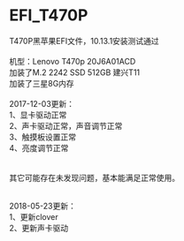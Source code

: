 # EFI_T470P
T470P黑苹果EFI文件，10.13.1安装测试通过</br>
</br>
机型：Lenovo T470p 20J6A01ACD</br>
加装了M.2 2242 SSD 512GB 建兴T11</br>
加装了三星8G内存</br>
</br>
2017-12-03更新：</br>
1、显卡驱动正常</br>
2、声卡驱动正常，声音调节正常</br>
3、触摸板设置正常</br>
4、亮度调节正常</br>
</br>
</br>
其它可能存在未发现问题，基本能满足正常使用。</br>

</br>
2018-05-23更新：</br>
1、更新clover</br>
2、更新声卡驱动</br>
</br>